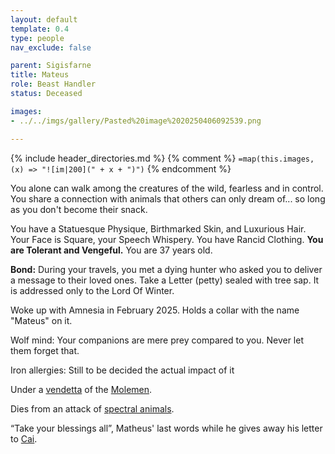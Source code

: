 ```yaml
---
layout: default
template: 0.4
type: people
nav_exclude: false

parent: Sigisfarne
title: Mateus
role: Beast Handler
status: Deceased

images:
- ../../imgs/gallery/Pasted%20image%2020250406092539.png

---
```


{% include header_directories.md %}
{% comment %}
`=map(this.images, (x) => "![im|200](" + x + ")")`
{% endcomment %}

You alone can walk among the creatures of the wild, fearless and in control. You share a connection with animals that others can only dream of... so long as you don't become their snack.

You have a Statuesque Physique, Birthmarked Skin, and Luxurious Hair. Your Face is Square, your Speech Whispery. You have Rancid Clothing. **You are Tolerant and Vengeful.** You are 37 years old.

**Bond:** During your travels, you met a dying hunter who asked you to deliver a message to their loved ones. Take a Letter (petty) sealed with tree sap. It is addressed only to the Lord Of Winter.

Woke up with Amnesia in February 2025. Holds a collar with the name "Mateus" on it.

Wolf mind: Your companions are mere prey compared to you. Never let them forget that.

Iron allergies: Still to be decided the actual impact of it

Under a [vendetta](../../campaigns/Book_01/ep_004.md) of the [Molemen](../DuskmeadowFringe/PiotChant.md).

Dies from an attack of [spectral animals](../../campaigns/Book_01/ep_011.md).

“Take your blessings all”, Matheus' last words while he gives away his letter to [Cai](Cai.md). 
